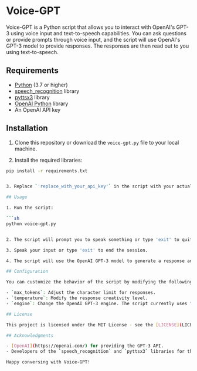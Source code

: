 # Voice-GPT

Voice-GPT is a Python script that allows you to interact with OpenAI's GPT-3 using voice input and text-to-speech capabilities. You can ask questions or provide prompts through voice input, and the script will use OpenAI's GPT-3 model to provide responses. The responses are then read out to you using text-to-speech.

## Requirements

- [Python](https://www.python.org/) (3.7 or higher)
- [speech_recognition](https://pypi.org/project/SpeechRecognition/) library
- [pyttsx3](https://pypi.org/project/pyttsx3/) library
- [OpenAI Python](https://github.com/openai/openai-python) library
- An OpenAI API key

## Installation

1. Clone this repository or download the `voice-gpt.py` file to your local machine.

2. Install the required libraries:

  ```sh
  pip install -r requirements.txt


3. Replace `'replace_with_your_api_key'` in the script with your actual OpenAI API key.

## Usage

1. Run the script:

  ```sh
  python voice-gpt.py


2. The script will prompt you to speak something or type 'exit' to quit.

3. Speak your input or type 'exit' to end the session.

4. The script will use the OpenAI GPT-3 model to generate a response and read it out to you using text-to-speech.

## Configuration

You can customize the behavior of the script by modifying the following parameters:

- `max_tokens`: Adjust the character limit for responses.
- `temperature`: Modify the response creativity level.
- `engine`: Change the OpenAI GPT-3 engine. The script currently uses "text-davinci-003" for a more concise interaction.

## License

This project is licensed under the MIT License - see the [LICENSE](LICENSE) file for details.

## Acknowledgments

- [OpenAI](https://openai.com/) for providing the GPT-3 API.
- Developers of the `speech_recognition` and `pyttsx3` libraries for their contributions.

Happy conversing with Voice-GPT!


